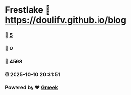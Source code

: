 # Frestlake :link: https://doulifv.github.io/blog 
### :page_facing_up: [5](https://doulifv.github.io/blog/tag.html) 
### :speech_balloon: 0 
### :hibiscus: 4598 
### :alarm_clock: 2025-10-10 20:31:51 
### Powered by :heart: [Gmeek](https://github.com/Meekdai/Gmeek)
